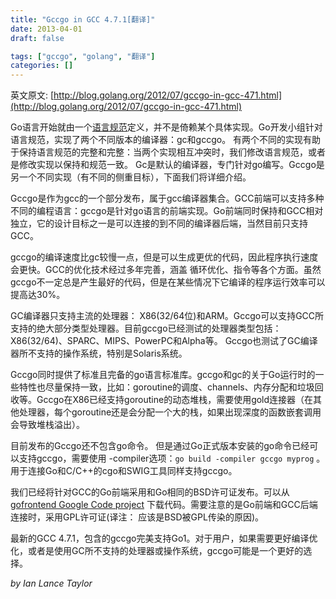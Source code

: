 ```yaml
---
title: "Gccgo in GCC 4.7.1[翻译]"
date: 2013-04-01
draft: false

tags: ["gccgo", "golang", "翻译"]
categories: []
---
```


英文原文: [http://blog.golang.org/2012/07/gccgo-in-gcc-471.html](http://blog.golang.org/2012/07/gccgo-in-gcc-471.html)

Go语言开始就由一个[语言规范][1]定义，并不是倚赖某个具体实现。Go开发小组针对语言规范，实现了两个不同版本的编译器：gc和gccgo。  有两个不同的实现有助于保持语言规范的完整和完整：当两个实现相互冲突时，我们修改语言规范，或者是修改实现以保持和规范一致。  Gc是默认的编译器，专门针对go编写。Gccgo是另一个不同实现（有不同的侧重目标），下面我们将详细介绍。

Gccgo是作为gcc的一个部分发布，属于gcc编译器集合。GCC前端可以支持多种不同的编程语言：gccgo是针对go语言的前端实现。Go前端同时保持和GCC相对独立，它的设计目标之一是可以连接的到不同的编译器后端，当然目前只支持GCC。

gccgo的编译速度比gc较慢一点，但是可以生成更优的代码，因此程序执行速度会更快。GCC的优化技术经过多年完善，涵盖 循环优化、指令等各个方面。虽然gccgo不一定总是产生最好的代码，但是在某些情况下它编译的程序运行效率可以提高达30%。

GC编译器只支持主流的处理器： X86(32/64位)和ARM。Gccgo可以支持GCC所支持的绝大部分类型处理器。目前gccgo已经测试的处理器类型包括：X86(32/64)、SPARC、MIPS、PowerPC和Alpha等。  Gccgo也测试了GC编译器所不支持的操作系统，特别是Solaris系统。

Gccgo同时提供了标准且完备的go语言标准库。gccgo和gc的关于Go运行时的一些特性也尽量保持一致，比如：goroutine的调度、channels、内存分配和垃圾回收等。Gccgo在X86已经支持goroutine的动态堆栈，需要使用gold连接器（在其他处理器，每个goroutine还是会分配一个大的栈，如果出现深度的函数嵌套调用会导致堆栈溢出）。

目前发布的Gccgo还不包含go命令。 但是通过Go正式版本安装的go命令已经可以支持gccgo，需要使用 -compiler选项：`go build -compiler gccgo myprog` 。用于连接Go和C/C++的cgo和SWIG工具同样支持gccgo。

我们已经将针对GCC的Go前端采用和Go相同的BSD许可证发布。可以从 [gofrontend Google Code project][2] 下载代码。需要注意的是Go前端和GCC后端连接时，采用GPL许可证(译注： 应该是BSD被GPL传染的原因)。

最新的GCC 4.7.1，包含的gccgo完美支持Go1。对于用户，如果需要更好编译优化，或者是使用GC所不支持的处理器或操作系统，gccgo可能是一个更好的选择。

*by Ian Lance Taylor*

  [1]: http://golang.org/ref/spec
  [2]: http://code.google.com/p/gofrontend
